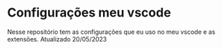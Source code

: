 # Configurações meu vscode

Nesse repositório tem as configurações que eu uso no meu vscode e as extensões. Atualizado 20/05/2023